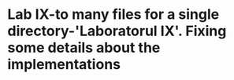 # Lab IX-to many files for a single directory-'Laboratorul IX'.  Fixing some details about the implementations
